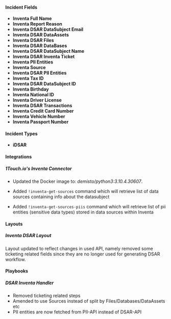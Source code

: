 
#### Incident Fields
- **Inventa Full Name**
- **Inventa Report Reason**
- **Inventa DSAR DataSubject Email**
- **Inventa DSAR DataAssets**
- **Inventa DSAR Files**
- **Inventa DSAR DataBases**
- **Inventa DSAR DataSubject Name**
- **Inventa DSAR Inventa Ticket**
- **Inventa PII Entities**
- **Inventa Source**
- **Inventa DSAR PII Entities**
- **Inventa Tax ID**
- **Inventa DSAR DataSubject ID**
- **Inventa Birthday**
- **Inventa National ID**
- **Inventa Driver License**
- **Inventa DSAR Transactions**
- **Inventa Credit Card Number**
- **Inventa Vehicle Number**
- **Inventa Passport Number**

#### Incident Types
- **iDSAR**

#### Integrations
##### 1Touch.io's Inventa Connector
- Updated the Docker image to: *demisto/python3:3.10.4.30607*.

- Added `!inventa-get-sources` command which will retrieve list of data sources containing info about the datasubject
- Added `!inventa-get-sources-piis` command which will retrieve list of pii entities (sensitive data types) stored in data sources within Inventa

#### Layouts
##### Inventa DSAR Layout
Layout updated to reflect changes in used API, namely removed some ticketing related fields since they are no longer used for generating DSAR workflow.

#### Playbooks
##### DSAR Inventa Handler
- Removed ticketing related steps
- Amended to use Sources instead of split by Files/Databases/DataAssets etc
- PII entities are now fetched from PII-API instead of DSAR-API

